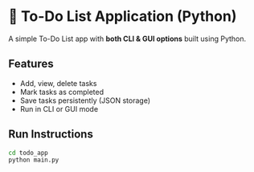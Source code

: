 # 📝 To-Do List Application (Python)

A simple To-Do List app with **both CLI & GUI options** built using Python.  

## Features
- Add, view, delete tasks
- Mark tasks as completed
- Save tasks persistently (JSON storage)
- Run in CLI or GUI mode

## Run Instructions
```bash
cd todo_app
python main.py
